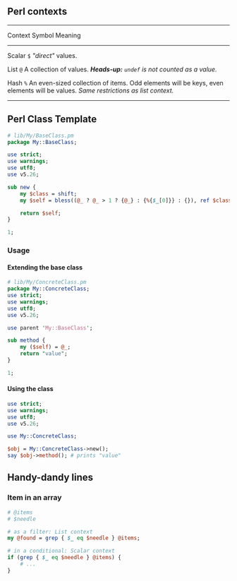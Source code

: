 ## Perl contexts

--------- -------- -----------------------------------------
 Context   Symbol  Meaning
--------- -------- -----------------------------------------
 Scalar    `$`      _"direct"_ values.      

 List      `@`      A collection of values. 
                    _**Heads-up:** `undef` is not counted as
                    a value._ 

 Hash      `%`      An even-sized collection of items. 
                    Odd elements will be keys, even elements
                    will be values.
                    _Same restrictions as list context._ 
--------- -------- -----------------------------------------


## Perl Class Template

```perl
# lib/My/BaseClass.pm
package My::BaseClass;

use strict;
use warnings;
use utf8;
use v5.26;

sub new {
    my $class = shift;
    my $self = bless((@_ ? @_ > 1 ? {@_} : {%{$_[0]}} : {}), ref $class || $class);

    return $self;
}

1;
```

### Usage

#### Extending the base class

```perl
# lib/My/ConcreteClass.pm
package My::ConcreteClass;
use strict;
use warnings;
use utf8;
use v5.26;

use parent 'My::BaseClass';

sub method {
	my ($self) = @_;
	return "value";
}

1;
```
#### Using the class

```perl
use strict;
use warnings;
use utf8;
use v5.26;

use My::ConcreteClass;

$obj = My::ConcreteClass->new();
say $obj->method(); # prints "value"
```

## Handy-dandy lines

### Item in an array

```perl
# @items
# $needle

# as a filter: List context
my @found = grep { $_ eq $needle } @items; 

# in a conditional: Scalar context
if (grep { $_ eq $needle } @items) {
	# ...
}
```
